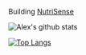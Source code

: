 Building [NutriSense](https://nutrisense.io)

![Alex's github stats](https://github-readme-stats.vercel.app/api?username=skryl&count_private=true)  

[![Top Langs](https://github-readme-stats.vercel.app/api/top-langs/?username=anuraghazra&layout=compact)](https://github.com/anuraghazra/github-readme-stats)
